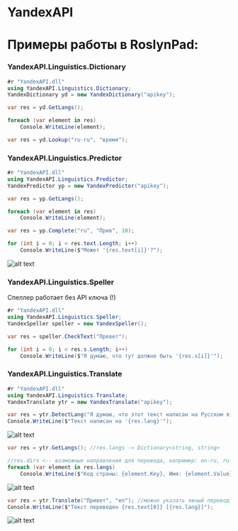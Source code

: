 # YandexAPI

# Примеры работы в RoslynPad:

### YandexAPI.Linguistics.Dictionary
```C#
#r "YandexAPI.dll"
using YandexAPI.Linguistics.Dictionary;
YandexDictionary yd = new YandexDictionary("apikey");
```

```C#
var res = yd.GetLangs();

foreach (var element in res)
    Console.WriteLine(element);
```

```C#
var res = yd.Lookup("ru-ru", "время");
```

### YandexAPI.Linguistics.Predictor

```C#
#r "YandexAPI.dll"
using YandexAPI.Linguistics.Predictor;
YandexPredictor yp = new YandexPredictor("apikey");
```

```C#
var res = yp.GetLangs();

foreach (var element in res)
    Console.WriteLine(element);
```

```C#
var res = yp.Complete("ru", "Прив", 10);

for (int i = 0; i < res.text.Length; i++)
    Console.WriteLine($"Может '{res.text[i]}'?");
```
![alt text](http://joxi.ru/V2VnGPBsxLb9k2.png)

### YandexAPI.Linguistics.Speller
Спеллер работает без API ключа (!)

```C#
#r "YandexAPI.dll"
using YandexAPI.Linguistics.Speller;
YandexSpeller speller = new YandexSpeller();

var res = speller.CheckText("Превет");

for (int i = 0; i < res.s.Length; i++)
    Console.WriteLine($"Я думаю, что тут должно быть '{res.s[i]}'");
```

### YandexAPI.Linguistics.Translate

```C#
#r "YandexAPI.dll"
using YandexAPI.Linguistics.Translate;
YandexTranslate ytr = new YandexTranslate("apikey");
```

```C#
var res = ytr.DetectLang("Я думаю, что этот текст написан на Русском языке. Хотя кто его знает.");
Console.WriteLine($"Текст написан на '{res.lang}'");
```

![alt text](http://joxi.ru/Dr8KoJ6U4YwQRA.png)

```C#
var res = ytr.GetLangs(); //res.langs -> Dictionary<string, string>

//res.dirs <-- возможные направления для перевода, например: en-ru, ru-en ...
foreach (var element in res.langs)
    Console.WriteLine($"Код страны: {element.Key}, Имя: {element.Value}");
```

![alt text](http://joxi.ru/E2pvMOdS9JlRdr.png)

```C#
var res = ytr.Translate("Привет", "en"); //можно указать явный перевод: ytr.Translate("Привет", "ru-en);
Console.WriteLine($"Текст переведен {res.text[0]} [{res.lang}]");
```

![alt text](http://joxi.ru/vAWDVP3u1X9vXr.png)
